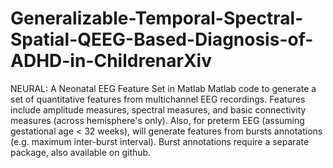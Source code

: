 # Generalizable-Temporal-Spectral-Spatial-QEEG-Based-Diagnosis-of-ADHD-in-ChildrenarXiv
NEURAL: A Neonatal EEG Feature Set in Matlab
Matlab code to generate a set of quantitative features from multichannel EEG recordings. Features include amplitude measures, spectral measures, and basic connectivity measures (across hemisphere's only). Also, for preterm EEG (assuming gestational age < 32 weeks), will generate features from bursts annotations (e.g. maximum inter-burst interval). Burst annotations require a separate package, also available on github.

